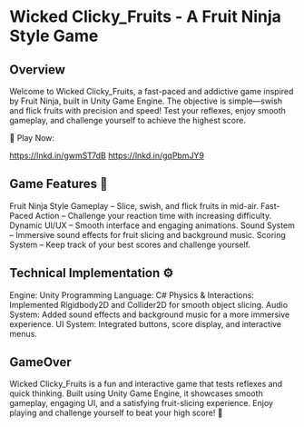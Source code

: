 # Wicked Clicky_Fruits - A Fruit Ninja Style Game
## Overview 
Welcome to Wicked Clicky_Fruits, a fast-paced and addictive game inspired by Fruit Ninja, built in Unity Game Engine. The objective is simple—swish and flick fruits with precision and speed! Test your reflexes, enjoy smooth gameplay, and challenge yourself to achieve the highest score.

🔗 Play Now:

https://lnkd.in/gwmST7dB
https://lnkd.in/gqPbmJY9

## Game Features 🚀
Fruit Ninja Style Gameplay – Slice, swish, and flick fruits in mid-air.
Fast-Paced Action – Challenge your reaction time with increasing difficulty.
Dynamic UI/UX – Smooth interface and engaging animations.
Sound System – Immersive sound effects for fruit slicing and background music.
Scoring System – Keep track of your best scores and challenge yourself.

 ## Technical Implementation ⚙️
Engine: Unity
Programming Language: C#
Physics & Interactions: Implemented Rigidbody2D and Collider2D for smooth object slicing.
Audio System: Added sound effects and background music for a more immersive experience.
UI System: Integrated buttons, score display, and interactive menus.

## GameOver
Wicked Clicky_Fruits is a fun and interactive game that tests reflexes and quick thinking. Built using Unity Game Engine, it showcases smooth gameplay, engaging UI, and a satisfying fruit-slicing experience. Enjoy playing and challenge yourself to beat your high score! 🎉
